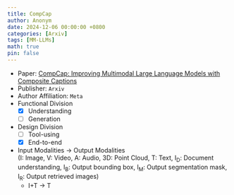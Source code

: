```yaml
---
title: CompCap
author: Anonym
date: 2024-12-06 00:00:00 +0800
categories: [Arxiv]
tags: [MM-LLMs]
math: true
pin: false
---
```


- Paper: [CompCap: Improving Multimodal Large
Language Models with Composite Captions](https://arxiv.org/pdf/2412.05243)
- Publisher: `Arxiv`
- Author Affiliation: `Meta`
- Functional Division
  + [x] Understanding
  + [ ] Generation
- Design Division
  + [ ] Tool-using
  + [x] End-to-end
- Input Modalities $\rightarrow$ Output Modalities <br />(I: Image, V: Video, A: Audio, 3D: Point Cloud, T: Text, I<sub>D</sub>: Document understanding, I<sub>B</sub>: Output bounding box, I<sub>M</sub>: Output segmentation mask, I<sub>R</sub>: Output retrieved images)
  + I+T $\rightarrow$ T
